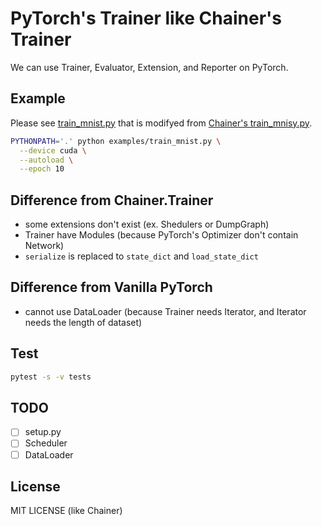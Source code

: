 # PyTorch's Trainer like Chainer's Trainer

We can use Trainer, Evaluator, Extension, and Reporter on PyTorch.

## Example
Please see [train_mnist.py](examples/train_mnist.py) that is modifyed from [Chainer's train_mnisy.py](https://github.com/chainer/chainer/blob/a45b262a4a9390044818a1d3f8cf029257ebc004/examples/mnist/train_mnist.py).
```bash
PYTHONPATH='.' python examples/train_mnist.py \
  --device cuda \
  --autoload \
  --epoch 10

```

## Difference from Chainer.Trainer
* some extensions don't exist (ex. Shedulers or DumpGraph) 
* Trainer have Modules (because PyTorch's Optimizer don't contain Network)
* `serialize` is replaced to `state_dict` and `load_state_dict`

## Difference from Vanilla PyTorch
* cannot use DataLoader (because Trainer needs Iterator, and Iterator needs the length of dataset)

## Test
```bash
pytest -s -v tests
```

## TODO

- [ ] setup.py
- [ ] Scheduler
- [ ] DataLoader

## License

MIT LICENSE (like Chainer)
